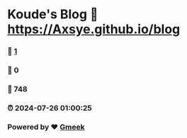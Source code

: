 # Koude's Blog :link: https://Axsye.github.io/blog 
### :page_facing_up: [1](https://Axsye.github.io/blog/tag.html) 
### :speech_balloon: 0 
### :hibiscus: 748 
### :alarm_clock: 2024-07-26 01:00:25 
### Powered by :heart: [Gmeek](https://github.com/Meekdai/Gmeek)
